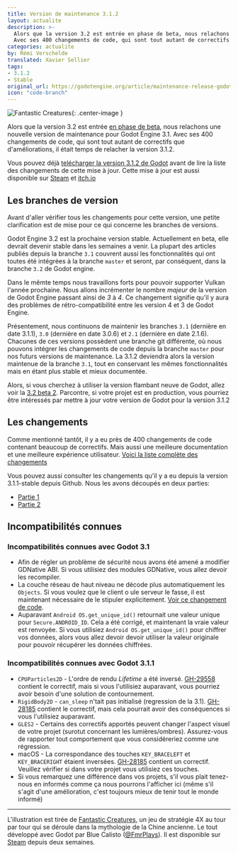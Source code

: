 ```yaml
---
title: Version de maintenance 3.1.2
layout: actualite
description: >-
  Alors que la version 3.2 est entrée en phase de beta, nous relachons une nouvelle version de maintenance pour Godot Engine 3.1.
  Avec ses 400 changements de code, qui sont tout autant de correctifs que d'améliorations, il était temps de relacher la version 3.1.2.
categories: actualite
by: Rémi Verschelde
translated: Xavier Sellier
tags:
- 3.1.2
- Stable
original_url: https://godotengine.org/article/maintenance-release-godot-3-1-2
icon: "code-branch"
---
```



![Fantastic Creatures](https://godotengine.org/storage/app/uploads/public/5de/1a4/91b/5de1a491b9c7c743318901.jpg){: .center-image }

Alors que la version 3.2 est entrée [en phase de beta](http://www.godot-francophone.org/actualite-devsnapshot-3-2-beta-2/), nous relachons une nouvelle version de maintenance pour Godot Engine 3.1. Avec ses 400 changements de code, qui sont tout autant de correctifs que d'améliorations, il était temps de relacher la version 3.1.2.

Vous pouvez déjà [telécharger la version 3.1.2 de Godot](https://godotengine.org/download) avant de lire la liste des changements de cette mise à jour. Cette mise à jour est aussi disponible sur [Steam](https://store.steampowered.com/app/404790/Godot_Engine/) et [itch.io](https://godotengine.itch.io/godot)

## Les branches de version
Avant d'aller vérifier tous les changements pour cette version, une petite clarification est de mise pour ce qui concerne
les branches de versions.

Godot Engine 3.2 est la prochaine version stable. Actuellement en beta, elle devrait devenir stable dans les semaines a venir.
La plupart des articles publiés depuis la branche `3.1` couvrent aussi les fonctionnalités qui ont toutes été intégrées à la branche `master` et seront, par conséquent,
dans la branche `3.2` de Godot engine.

Dans le mêmte temps nous travaillons forts pour pouvoir supporter Vulkan l'année prochaine. Nous allons incrémenter le nombre *majeur* de la version de Godot Engine passant ainsi de *3* à *4*. Ce changement signifie qu'il y aura des problèmes de rétro-compatibilité entre les version 4 et 3 de Godot Engine.

Présentement, nous continuons de maintenir les branches `3.1` (dernière en date 3.1.1), `3.0` (dernière en date 3.0.6) et `2.1` (dernière en date 2.1.6). Chacunes de ces versions possèdent une branche git différente, où nous pouvons intégrer les changements de code depuis la branche `master` pour nos futurs versions de maintenance. 
La 3.1.2 deviendra alors la version maintenue de la branche `3.1`, tout en conservant les mêmes fonctionnalités mais en étant plus stable et mieux documentée.

Alors, si vous cherchez à utiliser la version flambant neuve de Godot, allez voir la [3.2 beta 2](http://www.godot-francophone.org/actualite-devsnapshot-3-2-beta-2/). Parcontre, si votre projet est en production, vous pourriez être intéressés par mettre à jour votre version de Godot pour la version 3.1.2

## Les changements
Comme mentionné tantôt, il y a eu près de 400 changements de code contenant beaucoup de correctifs. Mais aussi une meilleure documentation et une meilleure expérience utilisateur. [Voici la liste complète des changements](https://downloads.tuxfamily.org/godotengine/3.1.2/Godot_v3.1.2-stable_changelog.txt)

Vous pouvez aussi consulter les changements qu'il y a eu depuis la version 3.1.1-stable depuis Github. Nous les avons découpés en deux parties:
- [Partie 1](https://github.com/godotengine/godot/compare/3.1.1-stable...8f3fea20580b55cf4eea94e1585c31d08380997c)
- [Partie 2](https://github.com/godotengine/godot/compare/8f3fea20580b55cf4eea94e1585c31d08380997c...3.1.2-stable)

## Incompatibilités connues
### Incompatibilités connues avec Godot 3.1

- Afin de régler un problème de sécurité nous avons été amené a modifier GDNative ABI. Si vous utilisiez des modules GDNative, vous allez devoir les recompiler.
- La couche réseau de haut niveau ne décode plus automatiquement les `Objects`. Si vous voulez que le client o ule serveur le fasse, il est maintenant nécessaire de le stipuler explicitement. [Voir ce changement de code](https://github.com/godotengine/godot/pull/27485).
- Auparavant `Android OS.get_unique_id()` retournait une valeur unique pour `Secure.ANDROID_ID`. Cela a été corrigé, et maintenant la vraie valeur est renvoyée. Si vous utilisiez `Android OS.get_unique_id()` pour chiffrer vos données, alors vous allez devoir devoir utiliser la valeur originale pour pouvoir récupérer les données chiffrées. 

### Incompatibilités connues avec Godot 3.1.1

- `CPUParticles2D` - L'ordre de rendu *Lifetime* a été inversé. [GH-29558](https://github.com/godotengine/godot/pull/29558) contient le correctif, mais si vous l'utilisiez auparavant, vous pourriez avoir besoin d'une solution de contournement.
- `RigidBody2D` - `can_sleep` n'tait pas initialisé (regression de la 3.1). [GH-28185](https://github.com/godotengine/godot/pull/32767) contient le correctif, mais cela pourrait avoir des conséquences si vous l'utilisiez auparavant.
- `GLES2` - Certains des correctifs apportés peuvent changer l'aspect visuel de votre projet (surotut concernant les lumières/ombres). Assurez-vous de rapporter tout comportement que vous considéreriez comme une régression.
- macOS - La correspondance des touches `KEY_BRACELEFT` et `KEY_BRACERIGHT` étaient inversées. [GH-28185](https://github.com/godotengine/godot/pull/28185) contient un correctif. Veuillez vérifier si dans votre projet vous utilisiez ces touches.
- Si vous remarquez une différence dans vos projets, s'il vous plait tenez-nous en informés comme ça nous pourrons l'afficher ici (même s'il s'agit d'une amélioration, c'est toujours mieux de tenir tout le monde informé)

----
L'illustration est tirée de [Fantastic Creatures](https://store.steampowered.com/app/1002440/Fantastic_Creatures/), un jeu de stratégie 4X au tour par tour qui se déroule dans la mythologie de la Chine ancienne. Le tout développé avec Godot par Blue Calisto ([@FmrPlays](https://twitter.com/FmrPlays)). Il est disponible sur [Steam](https://store.steampowered.com/app/1002440/Fantastic_Creatures/) depuis deux semaines.

